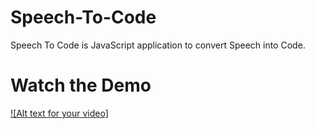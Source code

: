 # Speech-To-Code
Speech To Code is JavaScript application to convert Speech into Code.
# Watch the Demo
[![Alt text for your video]](https://github.com/adeepak7/Speech-To-Code/blob/master/LEAP%20Hackathon%20Demo%20Video%20TooWeakTooSlow%20(1).mp4)
